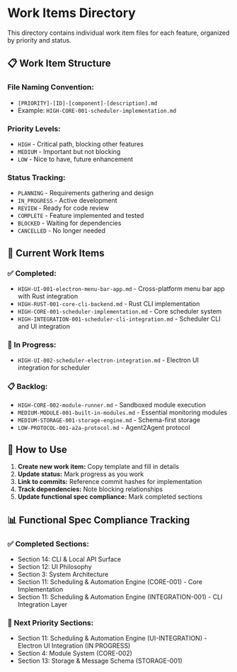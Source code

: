 # Work Items Directory

This directory contains individual work item files for each feature, organized by priority and status.

## 📋 **Work Item Structure**

### **File Naming Convention:**
- `[PRIORITY]-[ID]-[component]-[description].md`
- Example: `HIGH-CORE-001-scheduler-implementation.md`

### **Priority Levels:**
- `HIGH` - Critical path, blocking other features
- `MEDIUM` - Important but not blocking
- `LOW` - Nice to have, future enhancement

### **Status Tracking:**
- `PLANNING` - Requirements gathering and design
- `IN_PROGRESS` - Active development
- `REVIEW` - Ready for code review
- `COMPLETE` - Feature implemented and tested
- `BLOCKED` - Waiting for dependencies
- `CANCELLED` - No longer needed

## 📁 **Current Work Items**

### **✅ Completed:**
- `HIGH-UI-001-electron-menu-bar-app.md` - Cross-platform menu bar app with Rust integration
- `HIGH-RUST-001-core-cli-backend.md` - Rust CLI implementation
- `HIGH-CORE-001-scheduler-implementation.md` - Core scheduler system
- `HIGH-INTEGRATION-001-scheduler-cli-integration.md` - Scheduler CLI and UI integration

### **🔄 In Progress:**
- `HIGH-UI-002-scheduler-electron-integration.md` - Electron UI integration for scheduler

### **📋 Backlog:**
- `HIGH-CORE-002-module-runner.md` - Sandboxed module execution
- `MEDIUM-MODULE-001-built-in-modules.md` - Essential monitoring modules
- `MEDIUM-STORAGE-001-storage-engine.md` - Schema-first storage
- `LOW-PROTOCOL-001-a2a-protocol.md` - Agent2Agent protocol

## 🎯 **How to Use**

1. **Create new work item:** Copy template and fill in details
2. **Update status:** Mark progress as you work
3. **Link to commits:** Reference commit hashes for implementation
4. **Track dependencies:** Note blocking relationships
5. **Update functional spec compliance:** Mark completed sections

## 📊 **Functional Spec Compliance Tracking**

### **✅ Completed Sections:**
- Section 14: CLI & Local API Surface
- Section 12: UI Philosophy  
- Section 3: System Architecture
- Section 11: Scheduling & Automation Engine (CORE-001) - Core Implementation
- Section 11: Scheduling & Automation Engine (INTEGRATION-001) - CLI Integration Layer

### **🔄 Next Priority Sections:**
- Section 11: Scheduling & Automation Engine (UI-INTEGRATION) - Electron UI Integration (IN PROGRESS)
- Section 4: Module System (CORE-002)
- Section 13: Storage & Message Schema (STORAGE-001) 